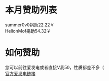 # 本月赞助列表
summer0v0捐助22.22￥<br>
HelionMof捐助54.32￥
# 如何赞助
您可以前往爱发电或者直接V我50，性质都差不多（<br>
[官方爱发电链接](https://afdian.net/a/artistic_mc)
